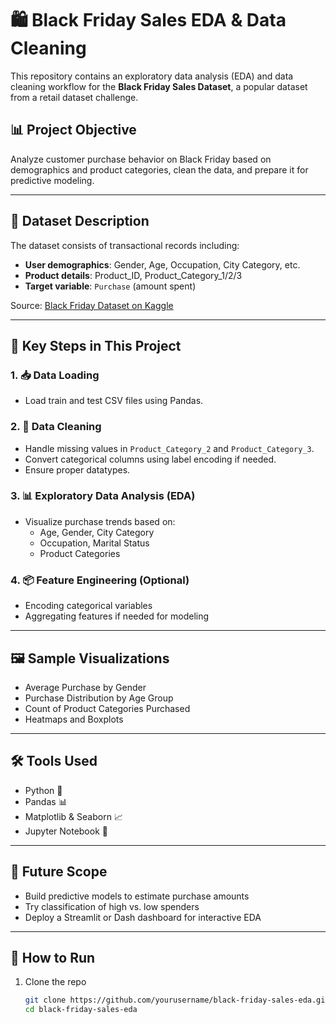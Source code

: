 # 🛍️ Black Friday Sales EDA & Data Cleaning

This repository contains an exploratory data analysis (EDA) and data cleaning workflow for the **Black Friday Sales Dataset**, a popular dataset from a retail dataset challenge.

## 📊 Project Objective

Analyze customer purchase behavior on Black Friday based on demographics and product categories, clean the data, and prepare it for predictive modeling.

---

## 📁 Dataset Description

The dataset consists of transactional records including:

- **User demographics**: Gender, Age, Occupation, City Category, etc.
- **Product details**: Product_ID, Product_Category_1/2/3
- **Target variable**: `Purchase` (amount spent)

Source: [Black Friday Dataset on Kaggle](https://www.kaggle.com/datasets/sdolezel/black-friday)

---

## 🧹 Key Steps in This Project

### 1. 📥 Data Loading
- Load train and test CSV files using Pandas.

### 2. 🧼 Data Cleaning
- Handle missing values in `Product_Category_2` and `Product_Category_3`.
- Convert categorical columns using label encoding if needed.
- Ensure proper datatypes.

### 3. 📊 Exploratory Data Analysis (EDA)
- Visualize purchase trends based on:
  - Age, Gender, City Category
  - Occupation, Marital Status
  - Product Categories

### 4. 📦 Feature Engineering (Optional)
- Encoding categorical variables
- Aggregating features if needed for modeling

---

## 🖼️ Sample Visualizations

- Average Purchase by Gender
- Purchase Distribution by Age Group
- Count of Product Categories Purchased
- Heatmaps and Boxplots

---

## 🛠️ Tools Used

- Python 🐍
- Pandas 📊
- Matplotlib & Seaborn 📈
- Jupyter Notebook 📓

---

## 🔮 Future Scope

- Build predictive models to estimate purchase amounts
- Try classification of high vs. low spenders
- Deploy a Streamlit or Dash dashboard for interactive EDA

---

## 🚀 How to Run

1. Clone the repo  
   ```bash
   git clone https://github.com/yourusername/black-friday-sales-eda.git
   cd black-friday-sales-eda
